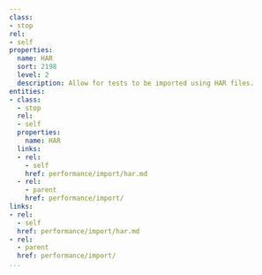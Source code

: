 ```yaml
---
class:
- stop
rel:
- self
properties:
  name: HAR
  sort: 2198
  level: 2
  description: Allow for tests to be imported using HAR files.
entities:
- class:
  - stop
  rel:
  - self
  properties:
    name: HAR
  links:
  - rel:
    - self
    href: performance/import/har.md
  - rel:
    - parent
    href: performance/import/
links:
- rel:
  - self
  href: performance/import/har.md
- rel:
  - parent
  href: performance/import/
...
```

